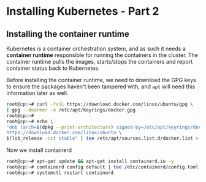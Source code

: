 # Installing Kubernetes - Part 2

## Installing the container runtime
Kubernetes is a container orchestration system, and as such it needs a **container runtime** responsible for running the containers in the cluster. The container runtime pulls the images, starts/stops the containers and report container status back to Kubernetes.

Before installing the container runtime, we need to download the GPG keys to ensure the packages haven't been tampered with, and `apt` will need this information later as well.

```bash
root@cp:~# curl -fsSL https://download.docker.com/linux/ubuntu/gpg \
| gpg --dearmor -o /etc/apt/keyrings/docker.gpg
root@cp:~#
root@cp:~# echo \
"deb [arch=$(dpkg --print-architecture) signed-by=/etc/apt/keyrings/docker.gpg] \
https://download.docker.com/linux/ubuntu \
$(lsb_release -cs) stable" | tee /etc/apt/sources.list.d/docker.list > /dev/null
```

Now we install containerd
```bash
root@cp:~# apt-get update && apt-get install containerd.io -y
root@cp:~# containerd config default | tee /etc/containerd/config.toml
root@cp:~# systemctl restart containerd 
```
